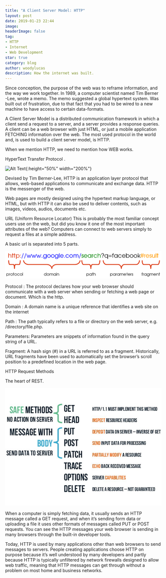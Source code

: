 ```yaml
---
title: "A Client Server Model: HTTP"
layout: post
date: 2019-01-23 22:44
image:
headerImage: false
tag:
- HTTP
- Internet
- Web Development
star: true
category: blog
author: woodylucas
description: How the internet was built.
---
```

Since conception, the purpose of the web was to reframe information, and the way we work together. In 1989, a computer scientist named Tim Berner -Lee, wrote a memo. The memo suggested a global hypertext system. Was built out of frustration, due to that fact that you had to be wired to a new machine to have access to certain data-formats.

A Client Server Model is a distributed communication framework in which a client send a request to a server, and a server provides a response queries. A client can be a web browser with just HTML, or just a mobile application FETCHING information over the web. The most used protocol in the world and, is used to build a client server model, is HTTP.

When we mention HTTP, we need to mention how WEB works.

HyperText Transfer Protocol .

![Alt Text](https://media.giphy.com/media/4sJFhJN94QR7W/giphy.gif){:height="50%" width="200%"}


Devised by Tim Berner-Lee, HTTP is an application layer protocol that allows, web-based applications to communicate and exchange data. HTTP is the messenger of the web.

Web pages are mostly designed using the hypertext markup language, or HTML, but with HTTP it can also be used to deliver contents, such as images, videos, audios, documents etc.

URL (Uniform Resource Locator)
This is probably the most familiar concept users use on the web, but did you know it one of the most important attributes of the web? Computers can connect to web servers simply to request a files at a simple address.

A basic url is separated into 5 parts.

![URL Diagram](/assets/images/url-diagram.png)

Protocol : The protocol declares how your web browser should communicate with a web server when sending or fetching a web page or document. Which is the http.

Domain : A domain name is a unique reference that identifies a web site on the internet

Path : The path typically refers to a file or directory on the web server, e.g. /directory/file.php.

Parameters: Parameters are snippets of information found in the query string of a URL.

Fragment: A hash sign (#) in a URL is referred to as a fragment. Historically, URL fragments have been used to automatically set the browser’s scroll position to a predefined location in the web page.

HTTP Request Methods

The heart of REST.

![HTTP Diagram](/assets/images/http-diagram.jpg)

When a computer is simply fetching data, it usually sends an HTTP message called a GET request, and when it’s sending form data or uploading a file it uses other formats of messages called PUT or POST requests. You can see the HTTP messages your web browser is sending in many browsers through the built-in developer tools.

Today, HTTP is used by many applications other than web browsers to send messages to servers. People creating applications choose HTTP on purpose because it’s well understood by many developers and partly because HTTP is typically unfiltered by network firewalls designed to allow web traffic, meaning that HTTP messages can get through without a problem on most home and business networks.
